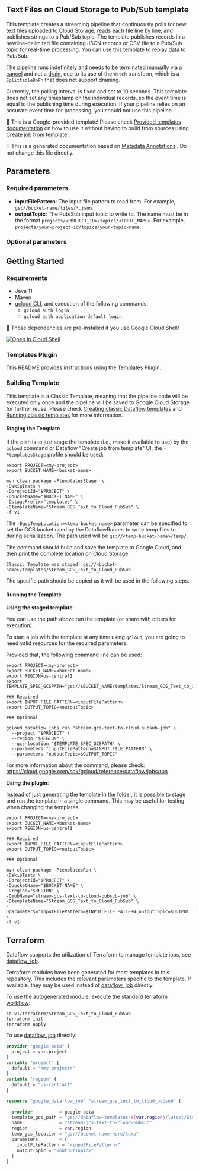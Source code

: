 
Text Files on Cloud Storage to Pub/Sub template
---
This template creates a streaming pipeline that continuously polls for new text
files uploaded to Cloud Storage, reads each file line by line, and publishes
strings to a Pub/Sub topic. The template publishes records in a newline-delimited
file containing JSON records or CSV file to a Pub/Sub topic for real-time
processing. You can use this template to replay data to Pub/Sub.

The pipeline runs indefinitely and needs to be terminated manually via a <a
href="https://cloud.google.com/dataflow/docs/guides/stopping-a-pipeline#cancel">cancel</a>
and not a <a
href="https://cloud.google.com/dataflow/docs/guides/stopping-a-pipeline#drain">drain</a>,
due to its use of the <code>Watch</code> transform, which is a
<code>SplittableDoFn</code> that does not support draining.

Currently, the polling interval is fixed and set to 10 seconds. This template
does not set any timestamp on the individual records, so the event time is equal
to the publishing time during execution. If your pipeline relies on an accurate
event time for processing, you should not use this pipeline.


:memo: This is a Google-provided template! Please
check [Provided templates documentation](https://cloud.google.com/dataflow/docs/guides/templates/provided/text-to-pubsub-stream)
on how to use it without having to build from sources using [Create job from template](https://console.cloud.google.com/dataflow/createjob?template=Stream_GCS_Text_to_Cloud_PubSub).

:bulb: This is a generated documentation based
on [Metadata Annotations](https://github.com/GoogleCloudPlatform/DataflowTemplates#metadata-annotations)
. Do not change this file directly.

## Parameters

### Required parameters

* **inputFilePattern**: The input file pattern to read from. For example, `gs://bucket-name/files/*.json`.
* **outputTopic**: The Pub/Sub input topic to write to. The name must be in the format `projects/<PROJECT_ID>/topics/<TOPIC_NAME>`. For example, `projects/your-project-id/topics/your-topic-name`.

### Optional parameters




## Getting Started

### Requirements

* Java 11
* Maven
* [gcloud CLI](https://cloud.google.com/sdk/gcloud), and execution of the
  following commands:
  * `gcloud auth login`
  * `gcloud auth application-default login`

:star2: Those dependencies are pre-installed if you use Google Cloud Shell!

[![Open in Cloud Shell](http://gstatic.com/cloudssh/images/open-btn.svg)](https://console.cloud.google.com/cloudshell/editor?cloudshell_git_repo=https%3A%2F%2Fgithub.com%2FGoogleCloudPlatform%2FDataflowTemplates.git&cloudshell_open_in_editor=v1/src/main/java/com/google/cloud/teleport/templates/TextToPubsubStream.java)

### Templates Plugin

This README provides instructions using
the [Templates Plugin](https://github.com/GoogleCloudPlatform/DataflowTemplates#templates-plugin).

### Building Template

This template is a Classic Template, meaning that the pipeline code will be
executed only once and the pipeline will be saved to Google Cloud Storage for
further reuse. Please check [Creating classic Dataflow templates](https://cloud.google.com/dataflow/docs/guides/templates/creating-templates)
and [Running classic templates](https://cloud.google.com/dataflow/docs/guides/templates/running-templates)
for more information.

#### Staging the Template

If the plan is to just stage the template (i.e., make it available to use) by
the `gcloud` command or Dataflow "Create job from template" UI,
the `-PtemplatesStage` profile should be used:

```shell
export PROJECT=<my-project>
export BUCKET_NAME=<bucket-name>

mvn clean package -PtemplatesStage  \
-DskipTests \
-DprojectId="$PROJECT" \
-DbucketName="$BUCKET_NAME" \
-DstagePrefix="templates" \
-DtemplateName="Stream_GCS_Text_to_Cloud_PubSub" \
-f v1
```

The `-DgcpTempLocation=<temp-bucket-name>` parameter can be specified to set the GCS bucket used by the DataflowRunner to write
temp files to during serialization. The path used will be `gs://<temp-bucket-name>/temp/`.

The command should build and save the template to Google Cloud, and then print
the complete location on Cloud Storage:

```
Classic Template was staged! gs://<bucket-name>/templates/Stream_GCS_Text_to_Cloud_PubSub
```

The specific path should be copied as it will be used in the following steps.

#### Running the Template

**Using the staged template**:

You can use the path above run the template (or share with others for execution).

To start a job with the template at any time using `gcloud`, you are going to
need valid resources for the required parameters.

Provided that, the following command line can be used:

```shell
export PROJECT=<my-project>
export BUCKET_NAME=<bucket-name>
export REGION=us-central1
export TEMPLATE_SPEC_GCSPATH="gs://$BUCKET_NAME/templates/Stream_GCS_Text_to_Cloud_PubSub"

### Required
export INPUT_FILE_PATTERN=<inputFilePattern>
export OUTPUT_TOPIC=<outputTopic>

### Optional

gcloud dataflow jobs run "stream-gcs-text-to-cloud-pubsub-job" \
  --project "$PROJECT" \
  --region "$REGION" \
  --gcs-location "$TEMPLATE_SPEC_GCSPATH" \
  --parameters "inputFilePattern=$INPUT_FILE_PATTERN" \
  --parameters "outputTopic=$OUTPUT_TOPIC"
```

For more information about the command, please check:
https://cloud.google.com/sdk/gcloud/reference/dataflow/jobs/run


**Using the plugin**:

Instead of just generating the template in the folder, it is possible to stage
and run the template in a single command. This may be useful for testing when
changing the templates.

```shell
export PROJECT=<my-project>
export BUCKET_NAME=<bucket-name>
export REGION=us-central1

### Required
export INPUT_FILE_PATTERN=<inputFilePattern>
export OUTPUT_TOPIC=<outputTopic>

### Optional

mvn clean package -PtemplatesRun \
-DskipTests \
-DprojectId="$PROJECT" \
-DbucketName="$BUCKET_NAME" \
-Dregion="$REGION" \
-DjobName="stream-gcs-text-to-cloud-pubsub-job" \
-DtemplateName="Stream_GCS_Text_to_Cloud_PubSub" \
-Dparameters="inputFilePattern=$INPUT_FILE_PATTERN,outputTopic=$OUTPUT_TOPIC" \
-f v1
```

## Terraform

Dataflow supports the utilization of Terraform to manage template jobs,
see [dataflow_job](https://registry.terraform.io/providers/hashicorp/google/latest/docs/resources/dataflow_job).

Terraform modules have been generated for most templates in this repository. This includes the relevant parameters
specific to the template. If available, they may be used instead of
[dataflow_job](https://registry.terraform.io/providers/hashicorp/google/latest/docs/resources/dataflow_job)
directly.

To use the autogenerated module, execute the standard
[terraform workflow](https://developer.hashicorp.com/terraform/intro/core-workflow):

```shell
cd v1/terraform/Stream_GCS_Text_to_Cloud_PubSub
terraform init
terraform apply
```

To use
[dataflow_job](https://registry.terraform.io/providers/hashicorp/google/latest/docs/resources/dataflow_job)
directly:

```terraform
provider "google-beta" {
  project = var.project
}
variable "project" {
  default = "<my-project>"
}
variable "region" {
  default = "us-central1"
}

resource "google_dataflow_job" "stream_gcs_text_to_cloud_pubsub" {

  provider          = google-beta
  template_gcs_path = "gs://dataflow-templates-${var.region}/latest/Stream_GCS_Text_to_Cloud_PubSub"
  name              = "stream-gcs-text-to-cloud-pubsub"
  region            = var.region
  temp_gcs_location = "gs://bucket-name-here/temp"
  parameters        = {
    inputFilePattern = "<inputFilePattern>"
    outputTopic = "<outputTopic>"
  }
}
```
